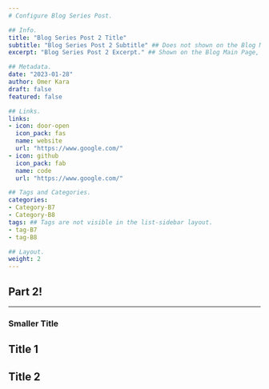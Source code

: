 ```yaml
---
# Configure Blog Series Post.

## Info.
title: "Blog Series Post 2 Title"
subtitle: "Blog Series Post 2 Subtitle" ## Does not shown on the Blog Main Page.
excerpt: "Blog Series Post 2 Excerpt." ## Shown on the Blog Main Page, but does not shown on the Blog Post Page.

## Metadata.
date: "2023-01-28"
author: Omer Kara
draft: false
featured: false

## Links.
links:
- icon: door-open
  icon_pack: fas
  name: website
  url: "https://www.google.com/"
- icon: github
  icon_pack: fab
  name: code
  url: "https://www.google.com/"

## Tags and Categories.
categories:
- Category-B7
- Category-B8
tags: ## Tags are not visible in the list-sidebar layout.
- tag-B7
- tag-B8

## Layout.
weight: 2
---
```




## Part 2!

---

### Smaller Title

## Title 1

## Title 2
